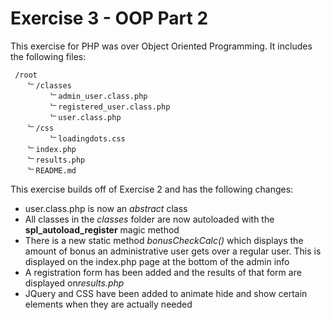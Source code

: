 Exercise 3 - OOP Part 2
==========

This exercise for PHP was over Object Oriented Programming.
It includes the following files:


``````
 /root   
    ﹂/classes
         ﹂admin_user.class.php
         ﹂registered_user.class.php
         ﹂user.class.php
    ﹂/css
         ﹂loadingdots.css
    ﹂index.php
    ﹂results.php
    ﹂README.md

``````
This exercise builds off of Exercise 2 and has the following changes:

- user.class.php is now an <i>abstract</i> class
- All classes in the <i>classes</i> folder are now autoloaded with the 
  <b>spl_autoload_register</b> magic method
- There is a new static method <i>bonusCheckCalc()</i> which displays
the amount of bonus an administrative user gets over a regular user. This
is displayed on the index.php page at the bottom of the admin
info
- A registration form has been added and the results of that form are displayed on<i>results.php</i>
- JQuery and CSS have been added to animate hide and show certain
elements when they are actually needed
